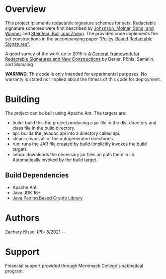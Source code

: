 Overview
========

This project iplements redactable signature schemes for sets. Redactable signature schemes were
first described by [Johsnson, Molnar, Song, and Wagner](https://people.eecs.berkeley.edu/~dawnsong/papers/homsig.pdf)
and [Steinfeld, Bull, and Zheng](https://cpb-us-w2.wpmucdn.com/sites.uab.edu/dist/a/68/files/2020/01/cesproc-icisc01-p285.pdf).
The provided code implements the set constructions in the accompanying paper ["Policy-Based Redactable Signatures"](https://eprint.iacr.org/2022/1485).

A good survey of the work up to 2015 is [A General Framework for Redactable Signatures and New Constructions](https://eprint.iacr.org/2015/1059.pdf)
by Derler, P&ouml;hls, Samelin, and Slamanig

***WARNING***: This code is only intended for experimental purposes. No warranty
is stated nor implied about the fitness of this code for deployment.

Building
========
The project can be built using Apache Ant. The targets are:

* build: build this the project producing a jar file in the dist directory and
class file in the build directory.
* api: builds the javadoc api into a directory called api.
* clean: cleans all of the autogenerated directories.
* run: runs the JAR file created by build (implicitly invokes the build target).
* setup: downloads the necessary jar files an puts them in lib. Automatically invoked 
  by the build target.
  
Build Dependencies
------------------
* Apache Ant
* Java JDK 16+
* [Java Pairing Based Crypto Library](http://gas.dia.unisa.it/projects/jpbc/)

Authors
=======
Zachary Kissel (PI): 8/2021 --

Support
=======
Financial support provided through Merrimack College's sabbatical program.
